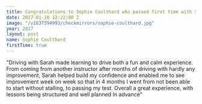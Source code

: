```yaml
---
title: Congratulations to Sophie Coulthard who passed first time with Sarah.
date: 2017-01-18 12:22:00 Z
image: "/v1637594993/checkmirrors/sophie-coulthard.jpg"
year: 2017
layout: post
name: Sophie Coulthard
firstTime: true
---
```


"Driving with Sarah made learning to drive both a fun and calm experience. From coming from another instructor after months of driving with hardly any improvement, Sarah helped build my confidence and enabled me to see improvement week on week so that in 4 months I went from not been able to start without stalling, to passing my test.
Overall a great experience, with lessons being structured and well planned In advance"
